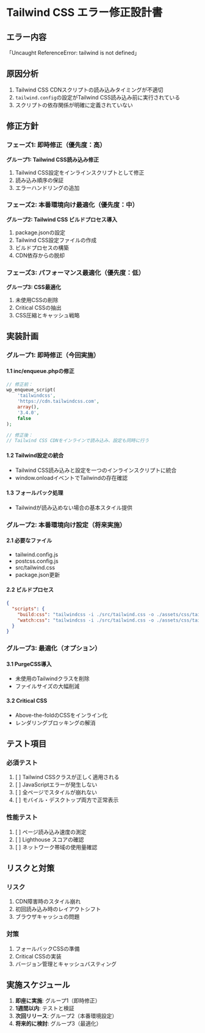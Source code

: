 # Tailwind CSS エラー修正設計書

## エラー内容
「Uncaught ReferenceError: tailwind is not defined」

## 原因分析
1. Tailwind CSS CDNスクリプトの読み込みタイミングが不適切
2. `tailwind.config`の設定がTailwind CSS読み込み前に実行されている
3. スクリプトの依存関係が明確に定義されていない

## 修正方針

### フェーズ1: 即時修正（優先度：高）
**グループ1: Tailwind CSS読み込み修正**
1. Tailwind CSS設定をインラインスクリプトとして修正
2. 読み込み順序の保証
3. エラーハンドリングの追加

### フェーズ2: 本番環境向け最適化（優先度：中）
**グループ2: Tailwind CSS ビルドプロセス導入**
1. package.jsonの設定
2. Tailwind CSS設定ファイルの作成
3. ビルドプロセスの構築
4. CDN依存からの脱却

### フェーズ3: パフォーマンス最適化（優先度：低）
**グループ3: CSS最適化**
1. 未使用CSSの削除
2. Critical CSSの抽出
3. CSS圧縮とキャッシュ戦略

## 実装計画

### グループ1: 即時修正（今回実施）

#### 1.1 inc/enqueue.phpの修正
```php
// 修正前：
wp_enqueue_script( 
    'tailwindcss', 
    'https://cdn.tailwindcss.com', 
    array(), 
    '3.4.0', 
    false
);

// 修正後：
// Tailwind CSS CDNをインラインで読み込み、設定も同時に行う
```

#### 1.2 Tailwind設定の統合
- Tailwind CSS読み込みと設定を一つのインラインスクリプトに統合
- window.onloadイベントでTailwindの存在確認

#### 1.3 フォールバック処理
- Tailwindが読み込めない場合の基本スタイル提供

### グループ2: 本番環境向け設定（将来実施）

#### 2.1 必要なファイル
- tailwind.config.js
- postcss.config.js
- src/tailwind.css
- package.json更新

#### 2.2 ビルドプロセス
```json
{
  "scripts": {
    "build:css": "tailwindcss -i ./src/tailwind.css -o ./assets/css/tailwind.css --minify",
    "watch:css": "tailwindcss -i ./src/tailwind.css -o ./assets/css/tailwind.css --watch"
  }
}
```

### グループ3: 最適化（オプション）

#### 3.1 PurgeCSS導入
- 未使用のTailwindクラスを削除
- ファイルサイズの大幅削減

#### 3.2 Critical CSS
- Above-the-foldのCSSをインライン化
- レンダリングブロッキングの解消

## テスト項目

### 必須テスト
1. [ ] Tailwind CSSクラスが正しく適用される
2. [ ] JavaScriptエラーが発生しない
3. [ ] 全ページでスタイルが崩れない
4. [ ] モバイル・デスクトップ両方で正常表示

### 性能テスト
1. [ ] ページ読み込み速度の測定
2. [ ] Lighthouse スコアの確認
3. [ ] ネットワーク帯域の使用量確認

## リスクと対策

### リスク
1. CDN障害時のスタイル崩れ
2. 初回読み込み時のレイアウトシフト
3. ブラウザキャッシュの問題

### 対策
1. フォールバックCSSの準備
2. Critical CSSの実装
3. バージョン管理とキャッシュバスティング

## 実施スケジュール

1. **即座に実施**: グループ1（即時修正）
2. **1週間以内**: テストと検証
3. **次回リリース**: グループ2（本番環境設定）
4. **将来的に検討**: グループ3（最適化）